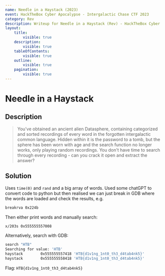 ```yaml
---
name: Needle in a Haystack (2023)
event: HackTheBox Cyber Apocalypse - Intergalactic Chase CTF 2023
category: Rev
description: Writeup for Needle in a Haystack (Rev) - HackTheBox Cyber Apocalypse - Intergalactic Chase CTF (2023) 💜
layout:
    title:
        visible: true
    description:
        visible: true
    tableOfContents:
        visible: true
    outline:
        visible: true
    pagination:
        visible: true
---
```


# Needle in a Haystack

## Description

> You've obtained an ancient alien Datasphere, containing categorized and sorted recordings of every word in the forgotten intergalactic common language. Hidden within it is the password to a tomb, but the sphere has been worn with age and the search function no longer works, only playing random recordings. You don't have time to search through every recording - can you crack it open and extract the answer?

## Solution

Uses `time(0)` and `rand` and a big array of words. Used some chatGPT to convert code to python but then realised we can just break in GDB where the words are loaded and check the results, e.g.

```bash
breakrva 0x224b
```

Then either print words and manually search:

```bash
x/203s 0x555555557008
```

Alternatively, search with GDB:

```bash
search "HTB"
Searching for value: 'HTB'
haystack        0x555555557418 'HTB{d1v1ng_1nt0_th3_d4tab4nk5}'
haystack        0x555555558418 'HTB{d1v1ng_1nt0_th3_d4tab4nk5}'
```

Flag: `HTB{d1v1ng_1nt0_th3_d4tab4nk5}`

